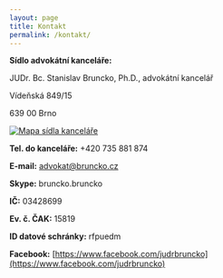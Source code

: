 ```yaml
---
layout: page
title: Kontakt
permalink: /kontakt/
---
```


**Sídlo advokátní kanceláře:**

JUDr. Bc. Stanislav Bruncko, Ph.D., advokátní kancelář

Vídeňská 849/15

639 00 Brno

[![Mapa sídla kanceláře](https://www.google.cz/maps/place/V%C3%ADde%C5%88sk%C3%A1+15,+639+00+Brno-st%C5%99ed/@49.1839458,16.5930655,17z/data=!3m1!4b1!4m5!3m4!1s0x471295ad8afc5c17:0x6a03be3ee74bb847!8m2!3d49.1839423!4d16.5952542)](https://goo.gl/maps/xvEZi2aFqtq)



**Tel. do kanceláře:**		+420 735 881 874

**E-mail:**			advokat@bruncko.cz

**Skype:**				bruncko.bruncko


**IČ:**				03428699 

**Ev. č. ČAK:**			15819

**ID datové schránky:**		rfpuedm

**Facebook:**		[https://www.facebook.com/judrbruncko](https://www.facebook.com/judrbruncko)
